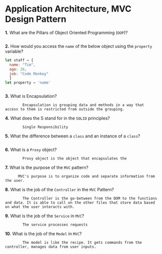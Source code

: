 # Application Architecture, MVC Design Pattern

**1.** What are the Pillars of Object Oriented Programming (`OOP`)?
<!-- enter you answer in the space below -->
```

```
**2.** How would you access the `name` of the below object using the `property` variable?
```js
let staff = {
  name: "Tim",
  age: 26,
  job: "Code Monkey"
  }
let property = 'name'
```
<!-- enter you answer in the space below -->
```

```
**3.** What is Encapsulation?
<!-- enter you answer in the space below -->
```
        Encapsulation is grouping data and methods in a way that access to them is restricted from outside the grouping.
```
**4.** What does the S stand for in the `SOLID` principles?
<!-- enter you answer in the space below -->
```
        Single Responsibility
```
**5.** What the difference between a `class` and an instance of a `class`?
<!-- enter you answer in the space below -->
```

```
**6.** What is a `Proxy` object?
<!-- enter you answer in the space below -->
```
        Proxy object is the object that encapsulates the 
```

**7.** What is the purpose of the `MVC` pattern?
<!-- enter you answer in the space below -->
```
      MVC's purpose is to organize code and separate information from the user.
```
**8.** What is the job of the `Controller` in the `MVC` Pattern?
<!-- enter you answer in the space below -->
```
        The Controller is the go-between from the DOM to the functions and data. It is able to call on the other files that store data based on what the user interacts with.
```

**9.** What is the job of the `Service` in `MVC`?
<!-- enter you answer in the space below -->
```
        The service processes requests
```
**10.** What is the job of the `Model` in `MVC`?
<!-- enter you answer in the space below -->
```
        The model is like the recipe. It gets commands from the controller, manages data from user inputs.
```
